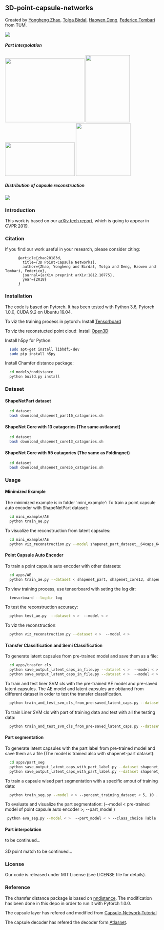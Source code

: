 ## 3D-point-capsule-networks
Created by <a href="http://campar.in.tum.de/Main/YongHengZhao" target="_blank">Yongheng Zhao</a>, <a href="http://campar.in.tum.de/Main/TolgaBirdal" target="_blank">Tolga Birdal</a>, <a href="http://campar.in.tum.de/Main/HaowenDeng" target="_blank">Haowen Deng</a>, <a href="http://campar.in.tum.de/Main/FedericoTombari" target="_blank">Federico Tombari </a> from TUM.


![](https://github.com/yongheng1991/3D-point-capsule-networks/blob/master/docs/teaser.png )

##### Part Interpolation 
<a href="url"><img src="https://github.com/yongheng1991/3D-point-capsule-networks/blob/master/docs/airplane_wing_interpolation.gif"  height="210" width="260" ></a>
<a href="url"><img src="https://github.com/yongheng1991/3D-point-capsule-networks/blob/master/docs/chair2.gif" height="220" width="145" ></a>
<a href="url"><img src="https://github.com/yongheng1991/3D-point-capsule-networks/blob/master/docs/tableleg2.gif" height="110" width="228" ></a>
<a href="url"><img src="https://github.com/yongheng1991/3D-point-capsule-networks/blob/master/docs/table_surface2.gif" height="173" width="179" ></a>

##### Distribution of capsule reconstruction 
![](https://github.com/yongheng1991/3D-point-capsule-networks/blob/master/docs/spatial_attention.png )

### Introduction
This work is based on our [arXiv tech report](https://arxiv.org/abs/1812.10775), which is going to appear in CVPR 2019.

### Citation
If you find our work useful in your research, please consider citing:

          @article{zhao20183d,
            title={3D Point-Capsule Networks},
            author={Zhao, Yongheng and Birdal, Tolga and Deng, Haowen and Tombari, Federico},
            journal={arXiv preprint arXiv:1812.10775},
            year={2018}
          }
   

### Installation

The code is based on Pytorch. It has been tested with Python 3.6, Pytorch 1.0.0, CUDA 9.2 on Ubuntu 16.04.

To viz the training process in pytorch:
Install  <a href="https://github.com/yunjey/pytorch-tutorial/tree/master/tutorials/04-utils/tensorboard" target="_blank">Tensorboard</a>


To viz the reconstucted point cloud:
Install <a href="http://www.open3d.org/docs/getting_started.html" target="_blank">Open3D</a> 


Install h5py for Python:
```bash
  sudo apt-get install libhdf5-dev
  sudo pip install h5py
```

Install Chamfer distance package:
```bash
  cd models/nndistance
  python build.py install
```


### Dataset

#### ShapeNetPart dataset
```bash
  cd dataset
  bash download_shapenet_part16_catagories.sh
```
#### ShapeNet Core with 13 catagories (The same astlasnet)
```bash
  cd dataset
  bash download_shapenet_core13_catagories.sh
```
#### ShapeNet Core with 55 catagories (The same as Foldingnet)
```bash
  cd dataset
  bash download_shapenet_core55_catagories.sh
```


### Usage
#### Minimized Example

The minimized example is in folder 'mini_example':
To train a point capsule auto encoder with ShapeNetPart dataset:
```bash
  cd mini_example/AE
  python train_ae.py
```
To visualize the reconstruction from latent capsules:
```bash
  cd mini_example/AE
  python viz_reconstruction.py --model shapenet_part_dataset__64caps_64vec_70.pth
```

#### Point Capsule Auto Encoder

To train a point capsule auto encoder with other datasets:
```bash
  cd apps/AE
  python train_ae.py --dataset < shapenet_part, shapenet_core13, shapenet_core55 >
```

To view training process, use tensorboard with seting the log dir:
```bash
  tensorboard --logdir log
```
To test the reconstruction accuracy:
```bash
  python test_ae.py  --dataset < >  --model < >
```
To viz the reconstruction:
```bash
  python viz_reconstruction.py --dataset < >  --model < >
```

#### Transfer Classification and Semi Classification

To generate latent capsules from pre-trained model and save them as a file:
```bash
  cd apps/trasfer_cls
  python save_output_latent_caps_in_file.py --dataset < >  --model < >  --save_training  # process and save training dataset
  python save_output_latent_caps_in_file.py --dataset < >  --model < >   # process and save testing dataset
```
To train and test liner SVM cls with the pre-trained AE model and pre-saved latent capsules. The AE model and latent capsules are obtianed from different dataset in order to test the transfer classification.
```bash
  python train_and_test_svm_cls_from_pre-saved_latent_caps.py --dataset < >  --model < >
```

To train Liner SVM cls with part of training data and test with all the testing data:
```bash
  python train_and_test_svm_cls_from_pre-saved_latent_caps.py --dataset < >  --model < > --percent_training_dataset < 5, 10 ...>
```

#### Part segmentation
To generate latent capsules with the part label from pre-trained model and save them as a file (The model is trained also with shapenet-part dataset):
```bash
  cd apps/part_seg
  python save_output_latent_caps_with_part_label.py --dataset shapenet_part  --model < >  --save_training  # process and save training dataset
  python save_output_latent_caps_with_part_label.py --dataset shapenet_part  --model < >   # process and save testing dataset
```
To train a capsule wised part segmentation with a specific amout of training data:
```bash
  python train_seg.py --model < > --percent_training_dataset < 5, 10 ...>
 ```
 To evaluate and visualize the part segmentation:
 (--model < pre-trained model of point capsule auto encoder >;
 --part_model <pre-trained model of part segmentation >)
          
 ```bash
  python eva_seg.py --model < >  --part_model < > --class_choice Table
  ```

#### Part interpolation 
to be continued...


####
3D point match 
to be continued...


### License
Our code is released under MIT License (see LICENSE file for details).

### Reference 
The chamfer distance package is based on <a href="https://github.com/fxia22/pointGAN/tree/master/nndistance" target="_blank">nndistance</a>. The modification has been done in this depo in order to run it with Pytorch 1.0.0.

The capsule layer has refered and modified from  <a href="https://github.com/higgsfield/Capsule-Network-Tutorial" target="_blank">Capsule-Network-Tutorial</a>

The capsule decoder has refered the decoder form <a href="https://github.com/ThibaultGROUEIX/AtlasNet" target="_blank">Atlasnet</a>.


